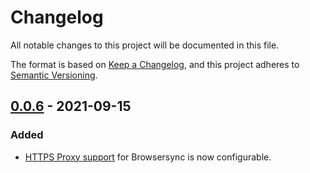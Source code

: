 # Changelog

All notable changes to this project will be documented in this file.

The format is based on [Keep a Changelog](https://keepachangelog.com/en/1.0.0/),
and this project adheres to [Semantic Versioning](https://semver.org/spec/v2.0.0.html).

## [0.0.6] - 2021-09-15

### Added

- [HTTPS Proxy support](https://browsersync.io/docs/options#option-https) for Browsersync is now configurable.

[0.0.6]: https://github.com/AtenDesignGroup/generator-prototype-subtheme/releases/tag/v0.0.6
